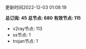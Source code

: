 更新时间2022-12-03 01:08:19

**总订阅: 45**
**总节点: 680**
**有效节点: 115**
- v2ray节点: 113
- ss节点: 1
- trojan节点: 1
